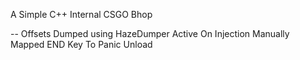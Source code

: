 A Simple C++ Internal CSGO Bhop

-- Offsets Dumped using HazeDumper 
Active On Injection Manually Mapped 
END Key To Panic Unload

